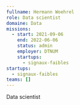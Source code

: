 ```yaml
---
fullname: Hermann Woehrel
role: Data scientist
domaine: Data
missions:
  - start: 2021-09-06
    end: 2022-06-06
    status: admin
    employer: DTNUM
    startups:
      - signaux-faibles
startups:
  - signaux-faibles
teams: []
---
```

Data scientist